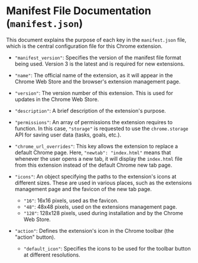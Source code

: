 # Manifest File Documentation (`manifest.json`)

This document explains the purpose of each key in the `manifest.json` file, which is the central configuration file for this Chrome extension.

-   `"manifest_version"`: Specifies the version of the manifest file format being used. Version 3 is the latest and is required for new extensions.

-   `"name"`: The official name of the extension, as it will appear in the Chrome Web Store and the browser's extension management page.

-   `"version"`: The version number of this extension. This is used for updates in the Chrome Web Store.

-   `"description"`: A brief description of the extension's purpose.

-   `"permissions"`: An array of permissions the extension requires to function. In this case, `"storage"` is requested to use the `chrome.storage` API for saving user data (tasks, goals, etc.).

-   `"chrome_url_overrides"`: This key allows the extension to replace a default Chrome page. Here, `"newtab": "index.html"` means that whenever the user opens a new tab, it will display the `index.html` file from this extension instead of the default Chrome new tab page.

-   `"icons"`: An object specifying the paths to the extension's icons at different sizes. These are used in various places, such as the extensions management page and the favicon of the new tab page.
    -   `"16"`: 16x16 pixels, used as the favicon.
    -   `"48"`: 48x48 pixels, used on the extensions management page.
    -   `"128"`: 128x128 pixels, used during installation and by the Chrome Web Store.

-   `"action"`: Defines the extension's icon in the Chrome toolbar (the "action" button).
    -   `"default_icon"`: Specifies the icons to be used for the toolbar button at different resolutions.
